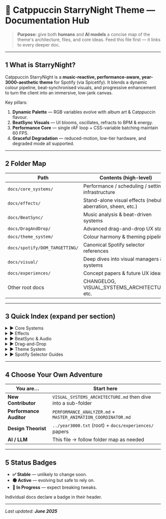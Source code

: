 # 🌌 **Catppuccin StarryNight Theme — Documentation Hub**

> **Purpose:** give both **humans** and **AI models** a concise map of the theme's architecture, files, and core ideas. Feed this file first — it links to every deeper doc.

---

## 1 What is StarryNight?

Catppuccin StarryNight is a **music-reactive, performance-aware, year-3000-aesthetic theme** for Spotify (via Spicetify). It blends a dynamic colour pipeline, beat-synchronised visuals, and progressive enhancement to turn the client into an immersive, low-jank canvas.

Key pillars:

1. **Dynamic Palette** — RGB variables evolve with album art & Catppuccin flavour.
2. **BeatSync Visuals** — UI blooms, oscillates, refracts to BPM & energy.
3. **Performance Core** — single rAF loop + CSS-variable batching maintain 60 FPS.
4. **Graceful Degradation** — reduced-motion, low-tier hardware, and degraded mode all supported.

---

## 2 Folder Map

| Path                           | Contents (high-level)                                        |
| ------------------------------ | ------------------------------------------------------------ |
| `docs/core_systems/`           | Performance / scheduling / settings infrastructure           |
| `docs/effects/`                | Stand-alone visual effects (nebula, aberration, sheen, etc.) |
| `docs/BeatSync/`               | Music analysis & beat-driven systems                         |
| `docs/DragAndDrop/`            | Advanced drag-and-drop UX stack                              |
| `docs/theme_system/`           | Colour harmony & theming pipeline                            |
| `docs/spotify/DOM_TARGETTING/` | Canonical Spotify selector references                        |
| `docs/visual/`                 | Deep dives into visual managers & systems                    |
| `docs/experiences/`            | Concept papers & future UX ideas                             |
| Other root docs                | CHANGELOG, VISUAL_SYSTEMS_ARCHITECTURE, etc.                 |

---

## 3 Quick Index (expand per section)

<details>
<summary>▶ Core Systems</summary>

| Document                          | Topics                                      |
| --------------------------------- | ------------------------------------------- |
| `CSS_VARIABLE_BATCHER.md`         | Batched `style.setProperty()`; perf metrics |
| `PERFORMANCE_ANALYZER.md`         | FPS & health telemetry; quality gating      |
| `MASTER_ANIMATION_COORDINATOR.md` | Central rAF loop; priority scheduling       |
| `DEVICE_CAPABILITY_DETECTOR.md`   | Hardware profiling & quality tiers          |
| `SETTINGS_SYSTEM.md`              | Validation, persistence, React wrapper      |
| `TIMER_CONSOLIDATION_SYSTEM.md`   | setInterval funnel & budgeting              |
| `EVENT_BUS.md`                    | Lightweight pub/sub utility                 |
| `USER_HISTORY_STORE.md`           | Tracks seen genres for discovery cues       |

</details>

<details>
<summary>▶ Effects</summary>

- `ABERRATION_CANVAS.md` — chromatic RGB-split overlay.
- `PRISMATIC_SCROLL_SHEEN.md` — hue-shift linked to scroll.
- `Data_Glyph_System.md` — adaptive glyph dots on tracks/cards.
- `DIMENSIONAL_NEXUS_SYSTEM.md` — navigation-field warp & meditation states.
- `Predictive_Behavior_Systems.md` — anticipatory glows & behavioural prediction.

</details>

<details>
<summary>▶ BeatSync & Audio</summary>

- `BEATSYNC_IMPLEMENTATION.md` — kinetic-verb blueprint.
- `BMP_HARMONY_ENGINE.md` — intelligent BPM & harmony engine.
- `ENHANCED_BPM_IMPLEMENTATION.md` — Cat-Jam-style tempo refinement.

</details>

<details>
<summary>▶ Drag-and-Drop</summary>

- `DRAG_AND_DROP_OVERVIEW.md` — architecture & roadmap.
- `DRAG_CARTOGRAPHER.md` — selector logging utility.
- `ENHANCED_DRAG_PREVIEW.md` — hi-DPI canvas drag ghost.
- `QUICK_ADD_RADIAL_MENU.md` — MRU radial & sidebar clone overlay.

</details>

<details>
<summary>▶ Theme System</summary>

- `COLOR_HARMONY_ENGINE.md` — RGB pipeline & dynamic extraction.
- `LERP_SMOOTHING_INTEGRATION.md` — colour easing mathematics.
- `NEBULA_VISUAL_SYSTEM.md` — atmospheric glow stack (CSS + WebGPU).

</details>

<details>
<summary>▶ Spotify Selector Guides</summary>

- `mainView_DOM.md`, `navbar_DOM.md`, `nowPlaying_DOM.md`, `rightSidebar_DOM.md` — stable selector cheat-sheets.

</details>

---

## 4 Choose Your Own Adventure

| You are…                | Start here                                                    |
| ----------------------- | ------------------------------------------------------------- |
| **New Contributor**     | `VISUAL_SYSTEMS_ARCHITECTURE.md` then dive into a sub-folder  |
| **Performance Auditor** | `PERFORMANCE_ANALYZER.md` + `MASTER_ANIMATION_COORDINATOR.md` |
| **Design Theorist**     | `../year3000.txt` (root) + `docs/experiences/` papers         |
| **AI / LLM**            | This file → follow folder map as needed                       |

---

## 5 Status Badges

- **✅ Stable** — unlikely to change soon.
- **🟢 Active** — evolving but safe to rely on.
- **🚧 In Progress** — expect breaking tweaks.

Individual docs declare a badge in their header.

---

_Last updated: **June 2025**_
